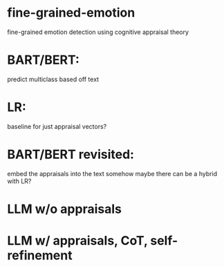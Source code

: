 # fine-grained-emotion
fine-grained emotion detection using cognitive appraisal theory

# BART/BERT:

predict multiclass based off text

# LR:

baseline for just appraisal vectors?

# BART/BERT revisited:

embed the appraisals into the text somehow
maybe there can be a hybrid with LR?

# LLM w/o appraisals

# LLM w/ appraisals, CoT, self-refinement

